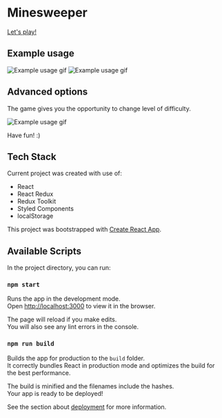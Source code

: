 # Minesweeper
[Let's play!](https://kalinajakubowska.github.io/minesweeper-react/)

## Example usage

![Example usage gif](https://github.com/KalinaJakubowska/minesweeper/blob/master/images/exampleWin.gif?raw=true)
![Example usage gif](https://github.com/KalinaJakubowska/minesweeper/blob/master/images/exampleLose.gif?raw=true)

## Advanced options

The game gives you the opportunity to change level of difficulty.

![Example usage gif](https://github.com/KalinaJakubowska/minesweeper/blob/master/images/advancedOptions.PNG?raw=true)

Have fun! :)

## Tech Stack

Current project was created with use of:
- React
- React Redux
- Redux Toolkit
- Styled Components
- localStorage

This project was bootstrapped with [Create React App](https://github.com/facebook/create-react-app).

## Available Scripts

In the project directory, you can run:

### `npm start`

Runs the app in the development mode.<br />
Open [http://localhost:3000](http://localhost:3000) to view it in the browser.

The page will reload if you make edits.<br />
You will also see any lint errors in the console.

### `npm run build`

Builds the app for production to the `build` folder.<br />
It correctly bundles React in production mode and optimizes the build for the best performance.

The build is minified and the filenames include the hashes.<br />
Your app is ready to be deployed!

See the section about [deployment](https://facebook.github.io/create-react-app/docs/deployment) for more information.

